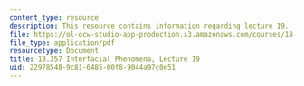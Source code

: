 ```yaml
---
content_type: resource
description: This resource contains information regarding lecture 19.
file: https://ol-ocw-studio-app-production.s3.amazonaws.com/courses/18-357-interfacial-phenomena-fall-2010/229785489c81648500f89044a97c0e51_MIT18_357F10_Lecture19.pdf
file_type: application/pdf
resourcetype: Document
title: 18.357 Interfacial Phenomena, Lecture 19
uid: 22978548-9c81-6485-00f8-9044a97c0e51
---
```

